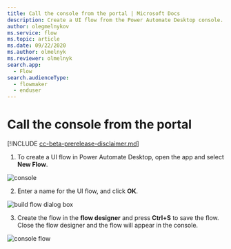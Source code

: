 ```yaml
---
title: Call the console from the portal | Microsoft Docs
description: Create a UI flow from the Power Automate Desktop console.
author: olegmelnykov
ms.service: flow
ms.topic: article
ms.date: 09/22/2020
ms.author: olmelnyk
ms.reviewer: olmelnyk
search.app: 
  - Flow
search.audienceType: 
  - flowmaker
  - enduser
---
```


# Call the console from the portal

[!INCLUDE [cc-beta-prerelease-disclaimer.md](../../includes/cc-beta-prerelease-disclaimer.md)]

1. To create a UI flow in Power Automate Desktop, open the app and select **New Flow**.
<!--note from editor: Prefer to use UI flow or flows instead of just flow or flows. Style guideline: https://styleguides.azurewebsites.net/Styleguide/Read?id=2696&topicid=46475-->
<!--note from editor: you don't need to include the plus sign when you refer to UI elements.-->


![console](\media\create-flow-console\console.png)

2. Enter a name for the UI flow, and click **OK**.

![build flow dialog box](\media\create-flow-console\build-flow-dialog.png)

3. Create the flow in the **flow designer** and press **Ctrl+S** to save the flow. Close the flow designer and the flow will appear in the console.

![console flow](\media\create-flow-console\console-flow.png)
